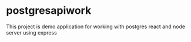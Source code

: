 # postgresapiwork
This project is demo application for working with postgres react and node server using express
